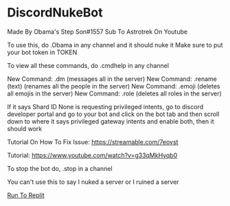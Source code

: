 # DiscordNukeBot

Made By Obama's Step Son#1557
Sub To Astrotrek On Youtube

To use this, do .Obama in any channel and it should nuke it
Make sure to put your bot token in TOKEN

To view all these commands, do .cmdhelp in any channel


New Command: .dm (messages all in the server)
New Command: .rename (text) (renames all the people in the server)
New Command: .emoji (deletes all emojis in the server)
New Command: .role (deletes all roles in the server)
 
If it says Shard ID None is requesting privileged intents, go to discord developer portal and go to your bot and click on the bot tab and then scroll down to where it says privileged gateway intents and enable both, then it should work

Tutorial On How To Fix Issue: https://streamable.com/7eovst

Tutorial: https://www.youtube.com/watch?v=g33qMkHyqb0

To stop the bot do, .stop in a channel

You can't use this to say I nuked a server or I ruined a server 

[Run To Replit](https://replit.com/github/AdiRaihan46/DiscordNukeBot)

